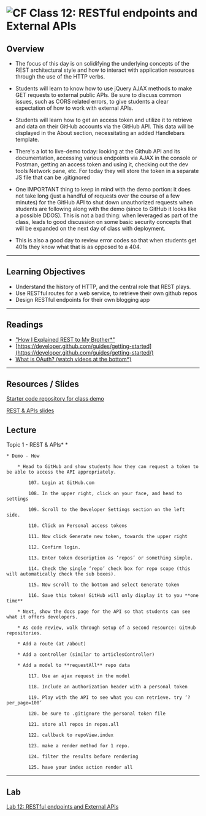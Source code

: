 ![CF](https://i.imgur.com/7v5ASc8.png)  Class 12: RESTful endpoints and External APIs
=======
## Overview
<!-- Provide a general overview of the daily concepts and processes that will be covered in lectures and labs -->

- The focus of this day is on solidifying the underlying concepts of the REST architectural style and how to interact with application resources through the use of the HTTP verbs.

- Students will learn to know how to use jQuery AJAX methods to make GET requests to external public APIs. Be sure to discuss common issues, such as CORS related errors, to give students a clear expectation of how to work with external APIs.

- Students will learn how to get an access token and utilize it to retrieve and data on their GitHub accounts via the GitHub API. This data will be displayed in the About section, necessitating an added Handlebars template.

- There's a lot to live-demo today: looking at the Github API and its documentation, accessing various endpoints via AJAX in the console or Postman, getting an access token and using it, checking out the dev tools Network pane, etc. For today they will store the token in a separate JS file that can be .gitignored

- One IMPORTANT thing to keep in mind with the demo portion: it does not take long (just a handful of requests over the course of a few minutes) for the GitHub API to shut down unauthorized requests when students are following along with the demo (since to GitHub it looks like a possible DDOS). This is not a bad thing: when leveraged as part of the class, leads to good discussion on some basic security concepts that will be expanded on the next day of class with deployment.

- This is also a good day to review error codes so that when students get 401s they know what that is as opposed to a 404.

---

## Learning Objectives
<!--
ABCD:
  Audience: Program participants
  Behavior: Expected learning/behavior changes/results
  Condition:
    Circumstances that lead to change/result
    When change/result are expected to occur
  Degree: How much change occurs (%) for how many participants (#)
-->

* Understand the history of HTTP, and the central role that REST plays.
* Use RESTful routes for a web service, to retrieve their own github repos
* Design RESTful endpoints for their own blogging app

---

## Readings
<!-- List of readings required for this content; readings being completed by the start of this lecture -->

- ["How I Explained REST to My Brother*"](https://gist.github.com/brookr/5977550)
- [https://developer.github.com/guides/getting-started](https://developer.github.com/guides/getting-started/)
- [What is OAuth? (watch videos at the bottom*)](http://searchsoa.techtarget.com/definition/OAuth)

---

## Resources / Slides
<!-- Provide any links to external slides or other resources that will support the delivery of content. These can also be student-facing docs! -->

[Starter code repository for class demo](https://github.com/codefellows/301-12-github-api)

[REST & APIs slides](https://www.icloud.com/keynote/000YgIlw-CJx7sMM56Nf-YNBQ#Code_301_-_Class_12)

## Lecture <Topic>
<!-- List any high level topics, as well as any sub-topic, and associated details or notes that instructors may require to deliver this content -->

Topic 1 - REST & APIs*
*

    * Demo - How

        * Head to GitHub and show students how they can request a token to be able to access the API appropriately.

            107. Login at GitHub.com

            108. In the upper right, click on your face, and head to settings

            109. Scroll to the Developer Settings section on the left side.

            110. Click on Personal access tokens

            111. Now click Generate new token, towards the upper right

            112. Confirm login.

            113. Enter token description as ‘repos’ or something simple.

            114. Check the single ‘repo’ check box for repo scope (this will automatically check the sub boxes).

            115. Now scroll to the bottom and select Generate token

            116. Save this token! GitHub will only display it to you **one time**

        * Next, show the docs page for the API so that students can see what it offers developers.

        * As code review, walk through setup of a second resource: GitHub repositories.

        * Add a route (at /about)

        * Add a controller (similar to articlesController)

        * Add a model to **requestAll** repo data

            117. Use an ajax request in the model

            118. Include an authorization header with a personal token

            119. Play with the API to see what you can retrieve. try ‘?per_page=100’

            120. be sure to .gitignore the personal token file

            121. store all repos in repos.all

            122. callback to repoView.index

            123. make a render method for 1 repo.

            124. filter the results before rendering

            125. have your index action render all

---

## Lab
<!-- Provide a link to the daily lab README in the Labs directory, and review this document as part of the lecture -->
[Lab 12: RESTful endpoints and External APIs](../../labs/12-REST-and-APIs/README.md)
